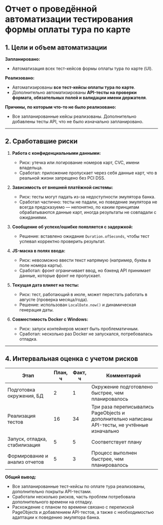 # Отчет о проведённой автоматизации тестирования формы оплаты тура по карте

## 1. Цели и объем автоматизации
**Запланировано:**
- Автоматизация всех тест-кейсов формы оплаты тура по карте (UI).

**Реализовано:**
- Автоматизированы **все тест-кейсы оплаты тура по карте**.
- Дополнительно автоматизированы **API-тесты на проверки формата, обязательных полей и валидации имени держателя**.

**Причины, по которым что-то не было реализовано:**
- Все запланированные кейсы реализованы. Дополнительно добавлены тесты API, что не было изначально запланировано.

---

## 2. Сработавшие риски
1. **Работа с конфиденциальными данными:**
    - Риск: утечка или логирование номеров карт, CVC, имени владельца.
    - Сработал: приложение пропускает через себя данные карт, что в реальной жизни запрещено без PCI DSS.

2. **Зависимость от внешней платёжной системы:**
    - Риск: тесты могут падать из-за недоступности эмулятора банка.
    - Сработал частично: тесты не падали, но поведение эмулятора не всегда предсказуемо — непонятно, по каким принципам обрабатываются данные карт, иногда результаты не совпадали с ожиданиями.

3. **Сообщение об успехе/ошибке появляется с задержкой:**
    - Решение: вставлено ожидание `Duration.ofSeconds`, чтобы тест успевал корректно проверить результат.

4. **JS-маска в полях ввода:**
    - Риск: невозможно ввести текст напрямую (например, буквы в поле номера карты).
    - Сработал: фронт ограничивает ввод, но бэкенд API принимает данные, которые фронт не пропускает.

5. **Текущая дата влияет на тесты:**
    - Риск: тест, работающий в июле, может перестать работать в августе (проверка месяца/года).
    - Решение: использован `LocalDate.now()` и динамическая генерация даты.

6. **Совместимость Docker с Windows:**
    - Риск: запуск контейнеров может быть проблематичным.
    - Сработал: несколько раз Docker не запускался, потребовалась отладка.

---

## 4. Интервальная оценка с учетом рисков

| Этап | План, ч | Факт, ч | Комментарий |
|------|---------|---------|-------------|
| Подготовка окружения, БД | 2 | 1       | Окружение подготовлено быстрее, чем планировалось |
| Реализация тестов | 16 | 34      | Три раза переписывались PageObjects и дополнительно написаны API-тесты, не учтённые изначально |
| Запуск, отладка, стабилизация | 5 | 5       | Соответствует плану |
| Формирование и анализ отчетов | 5 | 3       | Процесс выполнен быстрее, чем планировалось |

**Общий вывод:**
- Все запланированные тест-кейсы по оплате тура реализованы, дополнительно покрыты API-тестами.
- Сработали несколько рисков, часть проблем потребовала дополнительного времени на отладку.
- Расхождение с планом по времени связано с перепиской PageObjects и добавлением API-тестов, а также с необходимостью адаптации к поведению эмулятора банка.
